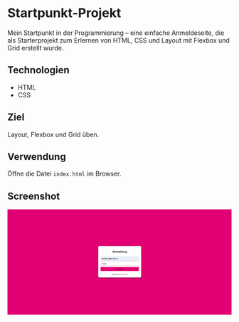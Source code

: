 # Startpunkt-Projekt
Mein Startpunkt in der Programmierung – eine einfache Anmeldeseite, die als Starterprojekt zum Erlernen von HTML, CSS und Layout mit Flexbox und Grid erstellt wurde.
## Technologien
- HTML
- CSS

## Ziel
Layout, Flexbox und Grid üben.

## Verwendung
Öffne die Datei `index.html` im Browser.

## Screenshot
![Login-Bildschirm](images/login.png)
